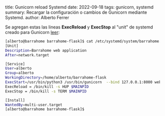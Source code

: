 title: Gunicorn reload Systemd
date: 2022-09-18
tags: gunicorn, systemd
summary: Recargar la configuración o cambios de Gunicorn mediante Systemd.
author: Alberto Ferrer

Se agregan estas las lineas **ExecReload** y **ExecStop** al "unit" de systemd creado para Gunicorn [leer](https://www.barrahome.org/article/gunicorn-flask-systemd):

```bash
[alberto@barrahome barrahome-flask]$ cat /etc/systemd/system/barrahome.service
[Unit]
Description=Barrahome web application
After=network.target

[Service]
User=alberto
Group=alberto
WorkingDirectory=/home/alberto/barrahome-flask
ExecStart=/usr/bin/python3 /usr/bin/gunicorn  --bind 127.0.0.1:8000 website:app --pid=barrahome.pid
ExecReload = /bin/kill -s HUP $MAINPID
ExecStop = /bin/kill -s TERM $MAINPID

[Install]
WantedBy=multi-user.target
[alberto@barrahome barrahome-flask]$
```